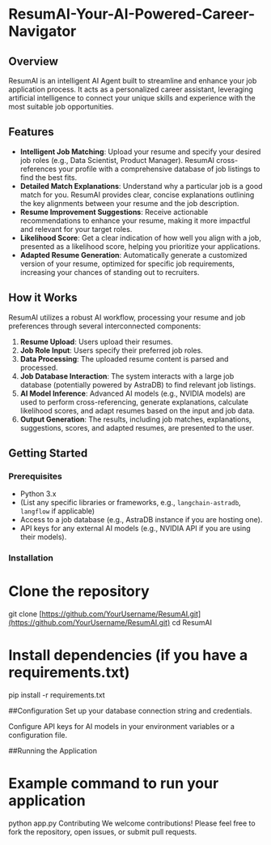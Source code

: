 # ResumAI-Your-AI-Powered-Career-Navigator

## Overview

ResumAI is an intelligent AI Agent built to streamline and enhance your job application process. It acts as a personalized career assistant, leveraging artificial intelligence to connect your unique skills and experience with the most suitable job opportunities.

## Features

* **Intelligent Job Matching**: Upload your resume and specify your desired job roles (e.g., Data Scientist, Product Manager). ResumAI cross-references your profile with a comprehensive database of job listings to find the best fits.
* **Detailed Match Explanations**: Understand why a particular job is a good match for you. ResumAI provides clear, concise explanations outlining the key alignments between your resume and the job description.
* **Resume Improvement Suggestions**: Receive actionable recommendations to enhance your resume, making it more impactful and relevant for your target roles.
* **Likelihood Score**: Get a clear indication of how well you align with a job, presented as a likelihood score, helping you prioritize your applications.
* **Adapted Resume Generation**: Automatically generate a customized version of your resume, optimized for specific job requirements, increasing your chances of standing out to recruiters.

## How it Works

ResumAI utilizes a robust AI workflow, processing your resume and job preferences through several interconnected components:

1.  **Resume Upload**: Users upload their resumes.
2.  **Job Role Input**: Users specify their preferred job roles.
3.  **Data Processing**: The uploaded resume content is parsed and processed.
4.  **Job Database Interaction**: The system interacts with a large job database (potentially powered by AstraDB) to find relevant job listings.
5.  **AI Model Inference**: Advanced AI models (e.g., NVIDIA models) are used to perform cross-referencing, generate explanations, calculate likelihood scores, and adapt resumes based on the input and job data.
6.  **Output Generation**: The results, including job matches, explanations, suggestions, scores, and adapted resumes, are presented to the user.

## Getting Started


### Prerequisites

* Python 3.x
* (List any specific libraries or frameworks, e.g., `langchain-astradb`, `langflow` if applicable)
* Access to a job database (e.g., AstraDB instance if you are hosting one).
* API keys for any external AI models (e.g., NVIDIA API if you are using their models).

### Installation

# Clone the repository
git clone [https://github.com/YourUsername/ResumAI.git](https://github.com/YourUsername/ResumAI.git)
cd ResumAI

# Install dependencies (if you have a requirements.txt)
pip install -r requirements.txt

##Configuration
Set up your database connection string and credentials.

Configure API keys for AI models in your environment variables or a configuration file.

##Running the Application

# Example command to run your application
python app.py
Contributing
We welcome contributions! Please feel free to fork the repository, open issues, or submit pull requests.
